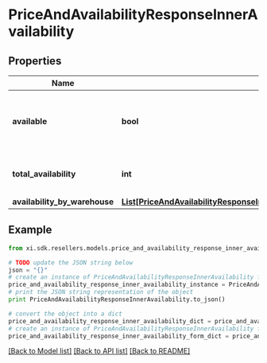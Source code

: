 # PriceAndAvailabilityResponseInnerAvailability


## Properties

Name | Type | Description | Notes
------------ | ------------- | ------------- | -------------
**available** | **bool** | Boolean that indicates if the product ordered is available | [optional] 
**total_availability** | **int** | The total amount of available products | [optional] 
**availability_by_warehouse** | [**List[PriceAndAvailabilityResponseInnerAvailabilityAvailabilityByWarehouseInner]**](PriceAndAvailabilityResponseInnerAvailabilityAvailabilityByWarehouseInner.md) |  | [optional] 

## Example

```python
from xi.sdk.resellers.models.price_and_availability_response_inner_availability import PriceAndAvailabilityResponseInnerAvailability

# TODO update the JSON string below
json = "{}"
# create an instance of PriceAndAvailabilityResponseInnerAvailability from a JSON string
price_and_availability_response_inner_availability_instance = PriceAndAvailabilityResponseInnerAvailability.from_json(json)
# print the JSON string representation of the object
print PriceAndAvailabilityResponseInnerAvailability.to_json()

# convert the object into a dict
price_and_availability_response_inner_availability_dict = price_and_availability_response_inner_availability_instance.to_dict()
# create an instance of PriceAndAvailabilityResponseInnerAvailability from a dict
price_and_availability_response_inner_availability_form_dict = price_and_availability_response_inner_availability.from_dict(price_and_availability_response_inner_availability_dict)
```
[[Back to Model list]](../README.md#documentation-for-models) [[Back to API list]](../README.md#documentation-for-api-endpoints) [[Back to README]](../README.md)



